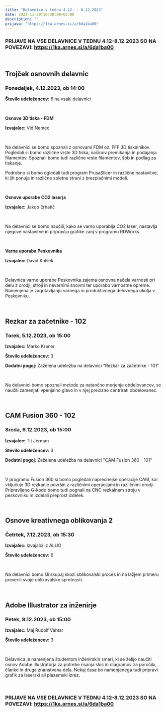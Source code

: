 ```yaml
---
title: "Delavnice v tednu 4.12. - 8.12.2023"
date: 2023-11-30T10:30:00+02:00
description: ""
prijava: "https://1ka.arnes.si/a/6da1ba00"
---
```


### PRIJAVE NA VSE DELAVNICE V TEDNU 4.12-8.12.2023 SO NA POVEZAVI: https://1ka.arnes.si/a/6da1ba00

&nbsp;
&nbsp;
&nbsp;
&nbsp;

## Trojček osnovnih delavnic
### Ponedeljek, 4.12.2023, ob 14:00


**Število udeležencev:** 6 na vsaki delavnici

&nbsp;
&nbsp;

**Osnove 3D tiska - FDM**

**Izvajalec:** Vid Nemec

&nbsp;

Na delavnici se bomo spoznali z osnovami FDM oz. FFF 3D tiskalnikov. Pogledali si bomo različne vrste 3D tiska, načinov premikanja in podajanja filamentov. Spoznali bomo tudi različne vrste filamentov, šob in podlag za tiskanje.

Podrobno si bomo ogledali tudi program PrusaSlicer in različne nastavitve, ki jih ponuja in različne spletne strani z brezplačnimi modeli. 

&nbsp;

**Osnove uporabe CO2 laserja**

**Izvajalec:** Jakob Erhatič

&nbsp;

Na delavnici se bomo naučili, kako se varno uporablja CO2 laser, nastavlja njegove nastavitve in pripravlja grafike zanj v programu RDWorks. 

&nbsp;

**Varna uporaba Peskovnika**

**Izvajalec:** David Kolšek

&nbsp;

Delavnica varne uporabe Peskovnika zajema osnovna načela varnosti pri delu z orodji, stroji in nevarnimi snovmi ter uporabo varnostne opreme. Namenjena je zagotavljanju varnega in produktivnega delovnega okolja v Peskovniku.

&nbsp;
&nbsp;
&nbsp;
&nbsp;

## Rezkar za začetnike - 102
### Torek, 5.12.2023, ob 15:00


**Izvajalec:** Marko Kraner

**Število udeležencev:** 3

**Dodatni pogoj:** Zaželena udeležba na delavnici "Rezkar za začetnike - 101"

&nbsp;

Na delavnici bomo spoznali metode za natančno merjenje obdelovancev, se naučili zamenjati vpenjalno glavo in v njej precizno centrirati obdelovanec.

&nbsp;
&nbsp;
&nbsp;
&nbsp;
## CAM Fusion 360 - 102
### Sreda, 6.12.2023, ob 15:00


**Izvajalec:** Tit Jerman

**Število udeležencev:** 3

**Dodatni pogoj:** Zaželena udeležba na delavnici "CAM Fusion 360 - 101"

&nbsp;

V programu Fusion 360 si bomo pogledali naprednejše operacije CAM, kar vključuje 3D rezkanje površin z različnimi operacijami in različnimi orodji. Pripravljeno G-kodo bomo tudi pognali na CNC rezkalnem stroju v peskovniku in izdelali preprost izdelek.

&nbsp;
&nbsp;

## Osnove kreativnega oblikovanja 2
### Četrtek, 7.12.2023, ob 15:30


**Izvajalec:** Izvajalci iz ALUO

**Število udeležencev:** 6

&nbsp;

Na delavnici bomo šli skupaj skozi oblikovalski proces in na lažjem primeru preverili svoje oblikovalske spretnosti.


&nbsp;
&nbsp;

## Adobe Illustrator za inženirje
### Petek, 8.12.2023, ob 15:00


**Izvajalec:** Maj Rudolf Vahtar     

**Število udeležencev:** 3

&nbsp;

Delavnica je namenjena študentom inženirskih smeri, ki se želijo naučiti osnov Adobe Illustratorja za potrebe risanja skic in diagramov za poročila, članke in druga znanstvena dela. Nekaj časa bo namenjenega tudi pripravi grafik za laserski ali plazemski izrez.


&nbsp;
&nbsp;
&nbsp;
&nbsp;
### PRIJAVE NA VSE DELAVNICE V TEDNU 4.12-8.12.2023 SO NA POVEZAVI: https://1ka.arnes.si/a/6da1ba00

